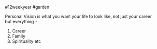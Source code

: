 #12weekyear #garden

Personal Vision is what you want your life to look like, not just your career but everything -
1. Career
2. Family 
3. Spirituality etc